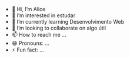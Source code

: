 - 👋 Hi, I’m Alice
- 👀 I’m interested in estudar
- 🌱 I’m currently learning Desenvolvimento Web
- 💞️ I’m looking to collaborate on algo útil
- 📫 How to reach me ...
- 😄 Pronouns: ...
- ⚡ Fun fact: ...

<!---
alice232008/alice232008 is a ✨ special ✨ repository because its `README.md` (this file) appears on your GitHub profile.
You can click the Preview link to take a look at your changes.
--->
